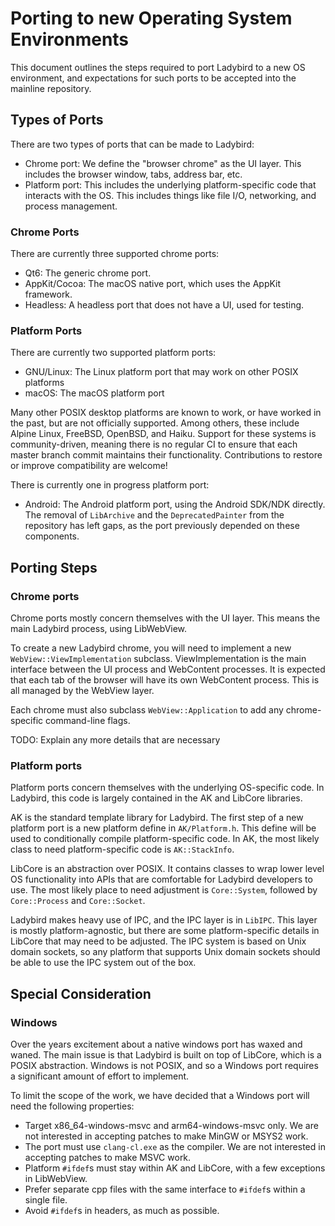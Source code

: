 # Porting to new Operating System Environments

This document outlines the steps required to port Ladybird to a new OS environment, and expectations for such ports to
be accepted into the mainline repository.

## Types of Ports

There are two types of ports that can be made to Ladybird:

- Chrome port: We define the "browser chrome" as the UI layer. This includes the browser window, tabs, address bar, etc.
- Platform port: This includes the underlying platform-specific code that interacts with the OS. This includes things like
  file I/O, networking, and process management.

### Chrome Ports

There are currently three supported chrome ports:

- Qt6: The generic chrome port.
- AppKit/Cocoa: The macOS native port, which uses the AppKit framework.
- Headless: A headless port that does not have a UI, used for testing.

### Platform Ports

There are currently two supported platform ports:

- GNU/Linux: The Linux platform port that may work on other POSIX platforms
- macOS: The macOS platform port

Many other POSIX desktop platforms are known to work, or have worked in the past, but are not officially supported.
Among others, these include Alpine Linux, FreeBSD, OpenBSD, and Haiku. Support for these systems is community-driven,
meaning there is no regular CI to ensure that each master branch commit maintains their functionality.
Contributions to restore or improve compatibility are welcome!

There is currently one in progress platform port:

- Android: The Android platform port, using the Android SDK/NDK directly.
  The removal of `LibArchive` and the `DeprecatedPainter` from the repository has left gaps, as the port previously depended on these components.

## Porting Steps

### Chrome ports

Chrome ports mostly concern themselves with the UI layer. This means the main Ladybird process, using LibWebView.

To create a new Ladybird chrome, you will need to implement a new `WebView::ViewImplementation` subclass.
ViewImplementation is the main interface between the UI process and WebContent processes. It is expected that each tab
of the browser will have its own WebContent process. This is all managed by the WebView layer.

Each chrome must also subclass `WebView::Application` to add any chrome-specific command-line flags.

TODO: Explain any more details that are necessary

### Platform ports

Platform ports concern themselves with the underlying OS-specific code. In Ladybird, this code is largely contained in
the AK and LibCore libraries.

AK is the standard template library for Ladybird. The first step of a new platform port is a new platform define in
`AK/Platform.h`. This define will be used to conditionally compile platform-specific code. 
In AK, the most likely class to need platform-specific code is `AK::StackInfo`.

LibCore is an abstraction over POSIX. It contains classes to wrap lower level OS functionality into APIs that are
comfortable for Ladybird developers to use. The most likely place to need adjustment is `Core::System`, followed by
`Core::Process` and `Core::Socket`.

Ladybird makes heavy use of IPC, and the IPC layer is in `LibIPC`. This layer is mostly platform-agnostic, but there are
some platform-specific details in LibCore that may need to be adjusted. The IPC system is based on Unix domain sockets,
so  any platform that supports Unix domain sockets should be able to use the IPC system out of the box.

## Special Consideration

### Windows

Over the years excitement about a native windows port has waxed and waned. The main issue is that Ladybird is built on
top of LibCore, which is a POSIX abstraction. Windows is not POSIX, and so a Windows port requires a significant amount
of effort to implement.

To limit the scope of the work, we have decided that a Windows port will need the following properties:

- Target x86_64-windows-msvc and arm64-windows-msvc only. We are not interested in accepting patches to make MinGW or MSYS2 work.
- The port must use `clang-cl.exe` as the compiler. We are not interested in accepting patches to make MSVC work.
- Platform `#ifdef`s must stay within AK and LibCore, with a few exceptions in LibWebView.
- Prefer separate cpp files with the same interface to `#ifdef`s within a single file.
- Avoid `#ifdef`s in headers, as much as possible.
